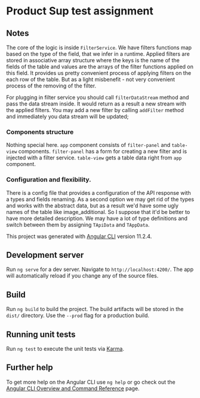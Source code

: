 # Product Sup test assignment

## Notes

The core of the logic is inside `FilterService`. We have filters functions map based on the type of the field, that we infer in a runtime.
Applied filters are stored in associative array structure where the keys is the name of the fields of the table and values are the arrays of the filter functions applied on this field. It provides us pretty convenient process of applying filters on the each row of the table. But as a light misbenefit - not very convenient process of the removing of the filter.

For plugging in filter service you should call `filterDataStream` method and pass the data stream inside. It would return as a result a new stream with the applied filters. You may add a new filter by calling `addFilter` method and immediately you data stream will be updated;

### Components structure

Nothing special here. `app` component consists of `filter-panel` and `table-view` components. `filter-panel` has a form for creating a new filter and is injected with a filter service. `table-view` gets a table data right from `app` component.

### Configuration and flexibility.

There is a config file that provides a configuration of the API response with a types and fields renaming. As a second option we may get rid of the types and works with the abstract data, but as a result we'd have some ugly names of the table like image_additional. So I suppose that it'd be better to have more detailed description. We may have a lot of type definitions and switch between them by assigning
`TApiData` and `TAppData`.

This project was generated with [Angular CLI](https://github.com/angular/angular-cli) version 11.2.4.

## Development server

Run `ng serve` for a dev server. Navigate to `http://localhost:4200/`. The app will automatically reload if you change any of the source files.

## Build

Run `ng build` to build the project. The build artifacts will be stored in the `dist/` directory. Use the `--prod` flag for a production build.

## Running unit tests

Run `ng test` to execute the unit tests via [Karma](https://karma-runner.github.io).

## Further help

To get more help on the Angular CLI use `ng help` or go check out the [Angular CLI Overview and Command Reference](https://angular.io/cli) page.
